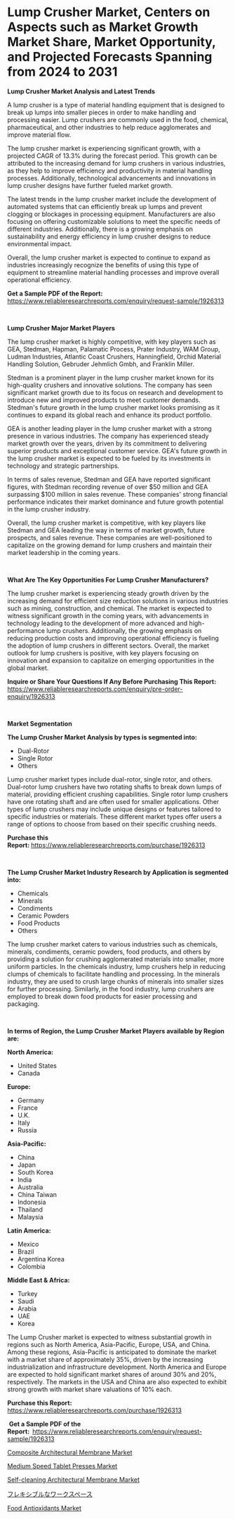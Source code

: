 <p><h1>Lump Crusher Market, Centers on Aspects such as Market Growth Market Share, Market Opportunity, and Projected Forecasts Spanning from 2024 to 2031</h1></p><p><strong>Lump Crusher Market Analysis and Latest Trends</strong></p>
<p><p>A lump crusher is a type of material handling equipment that is designed to break up lumps into smaller pieces in order to make handling and processing easier. Lump crushers are commonly used in the food, chemical, pharmaceutical, and other industries to help reduce agglomerates and improve material flow.</p><p>The lump crusher market is experiencing significant growth, with a projected CAGR of 13.3% during the forecast period. This growth can be attributed to the increasing demand for lump crushers in various industries, as they help to improve efficiency and productivity in material handling processes. Additionally, technological advancements and innovations in lump crusher designs have further fueled market growth.</p><p>The latest trends in the lump crusher market include the development of automated systems that can efficiently break up lumps and prevent clogging or blockages in processing equipment. Manufacturers are also focusing on offering customizable solutions to meet the specific needs of different industries. Additionally, there is a growing emphasis on sustainability and energy efficiency in lump crusher designs to reduce environmental impact.</p><p>Overall, the lump crusher market is expected to continue to expand as industries increasingly recognize the benefits of using this type of equipment to streamline material handling processes and improve overall operational efficiency.</p></p>
<p><strong>Get a Sample PDF of the Report:&nbsp;</strong> <a href="https://www.reliableresearchreports.com/enquiry/request-sample/1926313">https://www.reliableresearchreports.com/enquiry/request-sample/1926313</a></p>
<p>&nbsp;</p>
<p><strong>Lump Crusher Major Market Players</strong></p>
<p><p>The lump crusher market is highly competitive, with key players such as GEA, Stedman, Hapman, Palamatic Process, Prater Industry, WAM Group, Ludman Industries, Atlantic Coast Crushers, Hanningfield, Orchid Material Handling Solution, Gebruder Jehmlich Gmbh, and Franklin Miller.</p><p>Stedman is a prominent player in the lump crusher market known for its high-quality crushers and innovative solutions. The company has seen significant market growth due to its focus on research and development to introduce new and improved products to meet customer demands. Stedman's future growth in the lump crusher market looks promising as it continues to expand its global reach and enhance its product portfolio.</p><p>GEA is another leading player in the lump crusher market with a strong presence in various industries. The company has experienced steady market growth over the years, driven by its commitment to delivering superior products and exceptional customer service. GEA's future growth in the lump crusher market is expected to be fueled by its investments in technology and strategic partnerships.</p><p>In terms of sales revenue, Stedman and GEA have reported significant figures, with Stedman recording revenue of over $50 million and GEA surpassing $100 million in sales revenue. These companies' strong financial performance indicates their market dominance and future growth potential in the lump crusher industry.</p><p>Overall, the lump crusher market is competitive, with key players like Stedman and GEA leading the way in terms of market growth, future prospects, and sales revenue. These companies are well-positioned to capitalize on the growing demand for lump crushers and maintain their market leadership in the coming years.</p></p>
<p>&nbsp;</p>
<p><strong>What Are The Key Opportunities For Lump Crusher Manufacturers?</strong></p>
<p><p>The lump crusher market is experiencing steady growth driven by the increasing demand for efficient size reduction solutions in various industries such as mining, construction, and chemical. The market is expected to witness significant growth in the coming years, with advancements in technology leading to the development of more advanced and high-performance lump crushers. Additionally, the growing emphasis on reducing production costs and improving operational efficiency is fueling the adoption of lump crushers in different sectors. Overall, the market outlook for lump crushers is positive, with key players focusing on innovation and expansion to capitalize on emerging opportunities in the global market.</p></p>
<p><strong>Inquire or Share Your Questions If Any Before Purchasing This Report:</strong> <a href="https://www.reliableresearchreports.com/enquiry/pre-order-enquiry/1926313">https://www.reliableresearchreports.com/enquiry/pre-order-enquiry/1926313</a></p>
<p>&nbsp;</p>
<p><strong>Market Segmentation</strong></p>
<p><strong>The Lump Crusher Market Analysis by types is segmented into:</strong></p>
<p><ul><li>Dual-Rotor</li><li>Single Rotor</li><li>Others</li></ul></p>
<p><p>Lump crusher market types include dual-rotor, single rotor, and others. Dual-rotor lump crushers have two rotating shafts to break down lumps of material, providing efficient crushing capabilities. Single rotor lump crushers have one rotating shaft and are often used for smaller applications. Other types of lump crushers may include unique designs or features tailored to specific industries or materials. These different market types offer users a range of options to choose from based on their specific crushing needs.</p></p>
<p><strong>Purchase this Report:&nbsp;</strong><a href="https://www.reliableresearchreports.com/purchase/1926313">https://www.reliableresearchreports.com/purchase/1926313</a></p>
<p>&nbsp;</p>
<p><strong>The Lump Crusher Market Industry Research by Application is segmented into:</strong></p>
<p><ul><li>Chemicals</li><li>Minerals</li><li>Condiments</li><li>Ceramic Powders</li><li>Food Products</li><li>Others</li></ul></p>
<p><p>The lump crusher market caters to various industries such as chemicals, minerals, condiments, ceramic powders, food products, and others by providing a solution for crushing agglomerated materials into smaller, more uniform particles. In the chemicals industry, lump crushers help in reducing clumps of chemicals to facilitate handling and processing. In the minerals industry, they are used to crush large chunks of minerals into smaller sizes for further processing. Similarly, in the food industry, lump crushers are employed to break down food products for easier processing and packaging.</p></p>
<p>&nbsp;</p>
<p><strong>In terms of Region, the Lump Crusher Market Players available by Region are:</strong></p>
<p>
    <p> <strong> North America: </strong>
        <ul>
            <li>United States</li>
            <li>Canada</li>
        </ul>
        </p> 
    <p> <strong> Europe: </strong>
        <ul>
            <li>Germany</li>
            <li>France</li>
            <li>U.K.</li>
            <li>Italy</li>
            <li>Russia</li>
        </ul>
        </p> 
    <p> <strong> Asia-Pacific: </strong>
        <ul>
            <li>China</li>
            <li>Japan</li>
            <li>South Korea</li>
            <li>India</li>
            <li>Australia</li>
            <li>China Taiwan</li>
            <li>Indonesia</li>
            <li>Thailand</li>
            <li>Malaysia</li>
        </ul>
        </p> 
    <p> <strong> Latin America: </strong>
        <ul>
            <li>Mexico</li>
            <li>Brazil</li>
            <li>Argentina Korea</li>
            <li>Colombia</li>
        </ul>
        </p> 
    <p> <strong> Middle East & Africa: </strong>
        <ul>
            <li>Turkey</li>
            <li>Saudi</li>
            <li>Arabia</li>
            <li>UAE</li>
            <li>Korea</li>
        </ul>
    </p>
    </p>
<p><p>The Lump Crusher market is expected to witness substantial growth in regions such as North America, Asia-Pacific, Europe, USA, and China. Among these regions, Asia-Pacific is anticipated to dominate the market with a market share of approximately 35%, driven by the increasing industrialization and infrastructure development. North America and Europe are expected to hold significant market shares of around 30% and 20%, respectively. The markets in the USA and China are also expected to exhibit strong growth with market share valuations of 10% each.</p></p>
<p><strong>Purchase this Report: </strong><a href="https://www.reliableresearchreports.com/purchase/1926313">https://www.reliableresearchreports.com/purchase/1926313</a></p>
<p>&nbsp;<strong>Get a Sample PDF of the Report:&nbsp;&nbsp;</strong><a href="https://www.reliableresearchreports.com/enquiry/request-sample/1926313">https://www.reliableresearchreports.com/enquiry/request-sample/1926313</a></p>
<p><strong></strong></p>
<p><p><a href="https://issuu.com/reportprime-2/docs/composite-architectural-membrane-market-size-2030.">Composite Architectural Membrane Market</a></p><p><a href="https://github.com/jodemen/Market-Research-Report-List-1/blob/main/medium-speed-tablet-presses-market.md">Medium Speed Tablet Presses Market</a></p><p><a href="https://issuu.com/reportprime-2/docs/self-cleaning-architectural-membrane-market-size-2">Self-cleaning Architectural Membrane Market</a></p><p><a href="https://github.com/oafhukehf4709715/Market-Research-Report-List-1/blob/main/8281481184577.md">フレキシブルなワークスペース</a></p><p><a href="https://cute-banjo-8ca.notion.site/Food-Antioxidants-Market-Growth-Market-Trends-COVID-19-Impact-and-Forecasts-for-period-from-2024--0eba2d594f814eb6b5a5c0333274bf17">Food Antioxidants Market</a></p></p>
